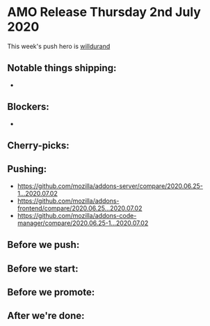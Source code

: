 # AMO Release Thursday 2nd July 2020

This week's push hero is [willdurand](https://github.com/willdurand)

## Notable things shipping:

-

## Blockers:

-

## Cherry-picks:

## Pushing:

- https://github.com/mozilla/addons-server/compare/2020.06.25-1...2020.07.02
- https://github.com/mozilla/addons-frontend/compare/2020.06.25...2020.07.02
- https://github.com/mozilla/addons-code-manager/compare/2020.06.25-1...2020.07.02

## Before we push:

## Before we start:

## Before we promote:

## After we're done:

